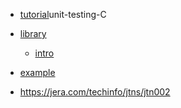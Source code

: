 

* [tutorial](https://github.com/hilmi-yilmaz/blogs/tree/main/)unit-testing-C
* [library](https://github.com/ThrowTheSwitch/Unity)
    * [intro](https://github.com/ThrowTheSwitch/Unity/blob/master/docs/UnityGettingStartedGuide.md)

* [example](https://github.com/alelievr/libft-unit-test)

* https://jera.com/techinfo/jtns/jtn002